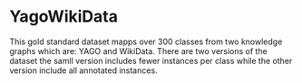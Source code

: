 # YagoWikiData

This gold standard dataset mapps over 300 classes from two knowledge graphs which are: YAGO and WikiData. There are two versions of the dataset the samll version includes fewer instances per class while the other version include all annotated instances.
